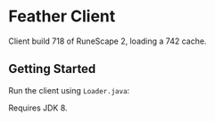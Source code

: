 # Feather Client

Client build 718 of RuneScape 2, loading a 742 cache.

## Getting Started

Run the client using `Loader.java`:

Requires JDK 8.
